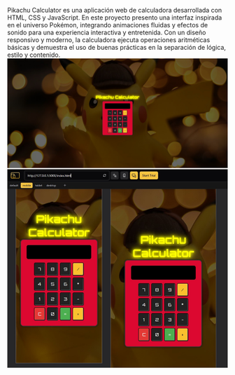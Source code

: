 Pikachu Calculator es una aplicación web de calculadora desarrollada con HTML, CSS y JavaScript. En este proyecto presento una interfaz inspirada en el universo Pokémon, integrando animaciones fluidas y efectos de sonido para una experiencia interactiva y entretenida. Con un diseño responsivo y moderno, la calculadora ejecuta operaciones aritméticas básicas y demuestra el uso de buenas prácticas en la separación de lógica, estilo y contenido.
![Captura de pantalla](assets/calculator.png "Vista en ordenador")
![Captura de pantalla](assets/mobile.jpg "Vista en móvil")

